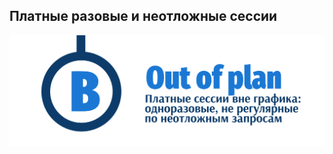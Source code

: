 ## Платные разовые и неотложные сессии

<a href="/timebooking/">![Бронирование платных сессий](/_img/B.svg)</a>

